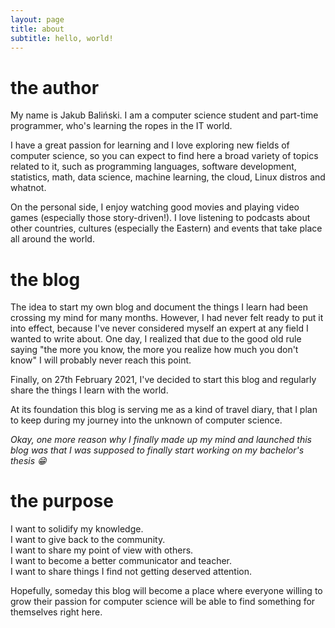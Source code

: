 ```yaml
---
layout: page
title: about
subtitle: hello, world!
---
```

# the author

My name is Jakub Baliński. I am a computer science student and part-time
programmer, who's learning the ropes in the IT world.

I have a great passion for learning and I love exploring new fields of
computer science, so you can expect to find here a broad variety of topics
related to it, such as programming languages, software development, statistics,
math, data science, machine learning, the cloud, Linux distros and whatnot.

On the personal side, I enjoy watching good movies and playing video games
(especially those story-driven!). I love listening to podcasts about other
countries, cultures (especially the Eastern) and events that take place
all around the world.

# the blog

The idea to start my own blog and document the things I learn had been crossing
my mind for many months. However, I had never felt ready to put it into effect,
because I've never considered myself an expert at any field I wanted to write about.
One day, I realized that due to the good old rule saying "the more you know,
the more you realize how much you don't know" I will probably never reach this point.

Finally, on 27th February 2021, I've decided to start this blog and regularly
share the things I learn with the world.  

At its foundation this blog is serving me as a kind of travel diary, that I
plan to keep during my journey into the unknown of computer science.

_Okay, one more reason why I finally made up my mind and launched this blog
was that I was supposed to finally start working on my bachelor's thesis :grin:_

# the purpose

I want to solidify my knowledge.  
I want to give back to the community.  
I want to share my point of view with others.  
I want to become a better communicator and teacher.  
I want to share things I find not getting deserved attention.

Hopefully, someday this blog will become a place where everyone willing to
grow their passion for computer science will be able to find something
for themselves right here.
